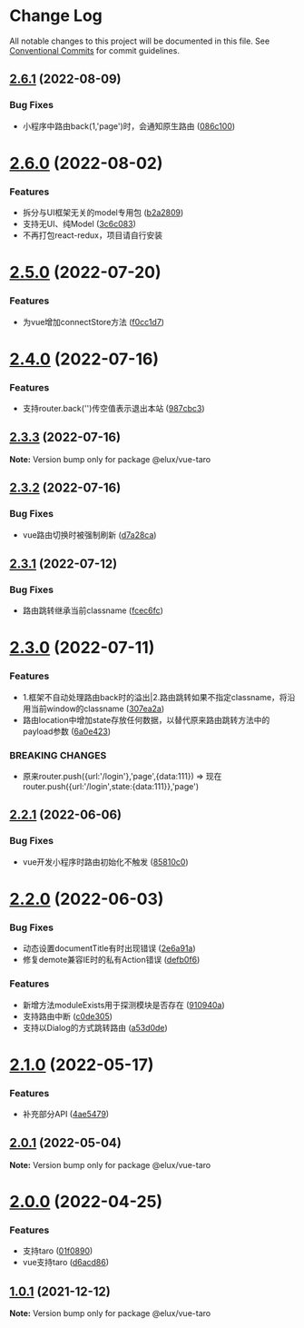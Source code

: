 # Change Log

All notable changes to this project will be documented in this file.
See [Conventional Commits](https://conventionalcommits.org) for commit guidelines.

## [2.6.1](https://github.com/hiisea/elux/compare/v2.6.0...v2.6.1) (2022-08-09)


### Bug Fixes

* 小程序中路由back(1,'page')时，会通知原生路由 ([086c100](https://github.com/hiisea/elux/commit/086c100c08d78aff31a1b8b2e04076198281b0e2))





# [2.6.0](https://github.com/hiisea/elux/compare/v2.6.0-alpha.4...v2.6.0) (2022-08-02)

### Features

- 拆分与UI框架无关的model专用包 ([b2a2809](https://github.com/hiisea/elux/commit/b2a2809ea10f29af24fb70d4a3a83d82564ddbef))
- 支持无UI、纯Model ([3c6c083](https://github.com/hiisea/elux/commit/3c6c0832626e92277d214b4e6633e79d9b13d03c))
- 不再打包react-redux，项目请自行安装

# [2.5.0](https://github.com/hiisea/elux/compare/v2.4.0...v2.5.0) (2022-07-20)

### Features

- 为vue增加connectStore方法 ([f0cc1d7](https://github.com/hiisea/elux/commit/f0cc1d7237d124b11a321b5cab2d33af356f79fa))

# [2.4.0](https://github.com/hiisea/elux/compare/v2.3.4...v2.4.0) (2022-07-16)

### Features

- 支持router.back('')传空值表示退出本站 ([987cbc3](https://github.com/hiisea/elux/commit/987cbc3800eb0c0296ad4488427bfa3abce7f3db))

## [2.3.3](https://github.com/hiisea/elux/compare/v2.3.2...v2.3.3) (2022-07-16)

**Note:** Version bump only for package @elux/vue-taro

## [2.3.2](https://github.com/hiisea/elux/compare/v2.3.1...v2.3.2) (2022-07-16)

### Bug Fixes

- vue路由切换时被强制刷新 ([d7a28ca](https://github.com/hiisea/elux/commit/d7a28cac20f3febd8592d68d4eca71c666798b41))

## [2.3.1](https://github.com/hiisea/elux/compare/v2.3.0...v2.3.1) (2022-07-12)

### Bug Fixes

- 路由跳转继承当前classname ([fcec6fc](https://github.com/hiisea/elux/commit/fcec6fce15d2d69b5f57715db535d46c3dfd0a6d))

# [2.3.0](https://github.com/hiisea/elux/compare/v2.2.1...v2.3.0) (2022-07-11)

### Features

- 1.框架不自动处理路由back时的溢出|2.路由跳转如果不指定classname，将沿用当前window的classname ([307ea2a](https://github.com/hiisea/elux/commit/307ea2afac2ef7b7c3c41524417408b3c520c660))
- 路由location中增加state存放任何数据，以替代原来路由跳转方法中的payload参数 ([6a0e423](https://github.com/hiisea/elux/commit/6a0e42383cf9f86740e75521d9dde9e9a3c9bcba))

### BREAKING CHANGES

- 原来router.push({url:'/login'},'page',{data:111}) =>
现在router.push({url:'/login',state:{data:111}},'page')

## [2.2.1](https://github.com/hiisea/elux/compare/v2.2.0...v2.2.1) (2022-06-06)

### Bug Fixes

- vue开发小程序时路由初始化不触发 ([85810c0](https://github.com/hiisea/elux/commit/85810c0cd7c16d323dbb055f2eadc2b01109c4cb))

# [2.2.0](https://github.com/hiisea/elux/compare/v2.1.0...v2.2.0) (2022-06-03)

### Bug Fixes

- 动态设置documentTitle有时出现错误 ([2e6a91a](https://github.com/hiisea/elux/commit/2e6a91a8a76af2452c5cae5d210b58ad29feeaea))
- 修复demote兼容IE时的私有Action错误 ([defb0f6](https://github.com/hiisea/elux/commit/defb0f6d791d3dd536ef1e98531b52b4efb28f95))

### Features

- 新增方法moduleExists用于探测模块是否存在 ([910940a](https://github.com/hiisea/elux/commit/910940aedc5729328cb34e2f06dc2f481a650790))
- 支持路由中断 ([c0de305](https://github.com/hiisea/elux/commit/c0de305b8db416ff701637848aee5f1750c803b8))
- 支持以Dialog的方式跳转路由 ([a53d0de](https://github.com/hiisea/elux/commit/a53d0de41353cdb865d6b61ff1864dd5f1c36c54))

# [2.1.0](https://github.com/hiisea/elux/compare/v2.0.1...v2.1.0) (2022-05-17)

### Features

- 补充部分API ([4ae5479](https://github.com/hiisea/elux/commit/4ae5479380f13d88e8a6686c9eefbafbea1c81b4))

## [2.0.1](https://github.com/hiisea/elux/compare/v2.0.0...v2.0.1) (2022-05-04)

**Note:** Version bump only for package @elux/vue-taro

# [2.0.0](https://github.com/hiisea/elux/compare/v1.2.1...v2.0.0) (2022-04-25)

### Features

- 支持taro ([01f0890](https://github.com/hiisea/elux/commit/01f0890a9ae365b615d5c07b82515b86ac349555))
- vue支持taro ([d6acd86](https://github.com/hiisea/elux/commit/d6acd864a42b9e3a6964786d6778251efce13ed2))

## [1.0.1](https://github.com/hiisea/elux/compare/v1.0.0...v1.0.1) (2021-12-12)

**Note:** Version bump only for package @elux/vue-taro
